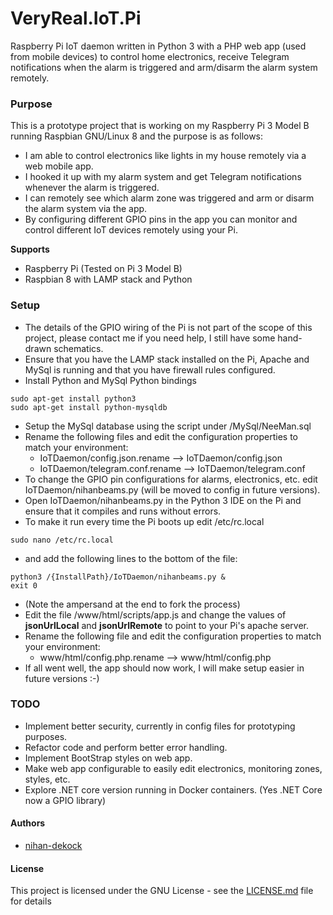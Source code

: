# VeryReal.IoT.Pi
 Raspberry Pi IoT daemon written in Python 3 with a PHP web app (used from mobile devices) to control home electronics, receive Telegram notifications when the alarm is triggered and arm/disarm the alarm system remotely.

### Purpose
This is a prototype project that is working on my Raspberry Pi 3 Model B running Raspbian GNU/Linux 8 and the purpose is as follows:
* I am able to control electronics like lights in my house remotely via a web mobile app.
* I hooked it up with my alarm system and get Telegram notifications whenever the alarm is triggered.
* I can remotely see which alarm zone was triggered and arm or disarm the alarm system via the app.
* By configuring different GPIO pins in the app you can monitor and control different IoT devices remotely using your Pi.

**Supports**
* Raspberry Pi (Tested on Pi 3 Model B)
* Raspbian 8 with LAMP stack and Python

### Setup
* The details of the GPIO wiring of the Pi is not part of the scope of this project, please contact me if you need help, I still have some hand-drawn schematics.
* Ensure that you have the LAMP stack installed on the Pi, Apache and MySql is running and that you have firewall rules configured.
* Install Python and MySql Python bindings
```
sudo apt-get install python3
sudo apt-get install python-mysqldb
```
* Setup the MySql database using the script under /MySql/NeeMan.sql
* Rename the following files and edit the configuration properties to match your environment:
  * IoTDaemon/config.json.rename --> IoTDaemon/config.json
  * IoTDaemon/telegram.conf.rename --> IoTDaemon/telegram.conf
* To change the GPIO pin configurations for alarms, electronics, etc. edit IoTDaemon/nihanbeams.py (will be moved to config in future versions).
* Open IoTDaemon/nihanbeams.py in the Python 3 IDE on the Pi and ensure that it compiles and runs without errors.
* To make it run every time the Pi boots up edit /etc/rc.local
```
sudo nano /etc/rc.local
```
* and add the following lines to the bottom of the file: 
```
python3 /{InstallPath}/IoTDaemon/nihanbeams.py &
exit 0
```
* (Note the ampersand at the end to fork the process)
* Edit the file /www/html/scripts/app.js and change the values of <b>jsonUrlLocal</b> and <b>jsonUrlRemote</b> to point to your Pi's apache server.
* Rename the following file and edit the configuration properties to match your environment:
  * www/html/config.php.rename --> www/html/config.php
* If all went well, the app should now work, I will make setup easier in future versions :-)



### TODO
* Implement better security, currently in config files for prototyping purposes.
* Refactor code and perform better error handling.
* Implement BootStrap styles on web app.
* Make web app configurable to easily edit electronics, monitoring zones, styles, etc.
* Explore .NET core version running in Docker containers. (Yes .NET Core now a GPIO library)


#### Authors
* [nihan-dekock](https://github.com/nihan-dekock)


#### License
This project is licensed under the GNU License - see the [LICENSE.md](LICENSE.md) file for details
